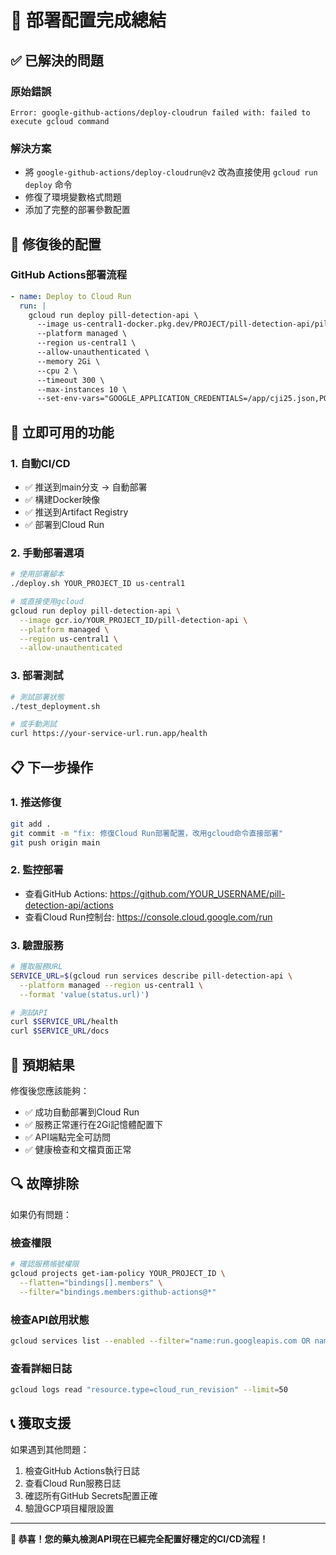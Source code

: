 # 🎉 部署配置完成總結

## ✅ 已解決的問題

### 原始錯誤
```
Error: google-github-actions/deploy-cloudrun failed with: failed to execute gcloud command
```

### 解決方案
- 將 `google-github-actions/deploy-cloudrun@v2` 改為直接使用 `gcloud run deploy` 命令
- 修復了環境變數格式問題
- 添加了完整的部署參數配置

## 🔧 修復後的配置

### GitHub Actions部署流程
```yaml
- name: Deploy to Cloud Run
  run: |
    gcloud run deploy pill-detection-api \
      --image us-central1-docker.pkg.dev/PROJECT/pill-detection-api/pill-detection-api:SHA \
      --platform managed \
      --region us-central1 \
      --allow-unauthenticated \
      --memory 2Gi \
      --cpu 2 \
      --timeout 300 \
      --max-instances 10 \
      --set-env-vars="GOOGLE_APPLICATION_CREDENTIALS=/app/cji25.json,PORT=8080,PYTHONPATH=/app"
```

## 🚀 立即可用的功能

### 1. 自動CI/CD
- ✅ 推送到main分支 → 自動部署
- ✅ 構建Docker映像
- ✅ 推送到Artifact Registry
- ✅ 部署到Cloud Run

### 2. 手動部署選項
```bash
# 使用部署腳本
./deploy.sh YOUR_PROJECT_ID us-central1

# 或直接使用gcloud
gcloud run deploy pill-detection-api \
  --image gcr.io/YOUR_PROJECT_ID/pill-detection-api \
  --platform managed \
  --region us-central1 \
  --allow-unauthenticated
```

### 3. 部署測試
```bash
# 測試部署狀態
./test_deployment.sh

# 或手動測試
curl https://your-service-url.run.app/health
```

## 📋 下一步操作

### 1. 推送修復
```bash
git add .
git commit -m "fix: 修復Cloud Run部署配置，改用gcloud命令直接部署"
git push origin main
```

### 2. 監控部署
- 查看GitHub Actions: https://github.com/YOUR_USERNAME/pill-detection-api/actions
- 查看Cloud Run控制台: https://console.cloud.google.com/run

### 3. 驗證服務
```bash
# 獲取服務URL
SERVICE_URL=$(gcloud run services describe pill-detection-api \
  --platform managed --region us-central1 \
  --format 'value(status.url)')

# 測試API
curl $SERVICE_URL/health
curl $SERVICE_URL/docs
```

## 🎯 預期結果

修復後您應該能夠：
- ✅ 成功自動部署到Cloud Run
- ✅ 服務正常運行在2Gi記憶體配置下
- ✅ API端點完全可訪問
- ✅ 健康檢查和文檔頁面正常

## 🔍 故障排除

如果仍有問題：

### 檢查權限
```bash
# 確認服務帳號權限
gcloud projects get-iam-policy YOUR_PROJECT_ID \
  --flatten="bindings[].members" \
  --filter="bindings.members:github-actions@*"
```

### 檢查API啟用狀態
```bash
gcloud services list --enabled --filter="name:run.googleapis.com OR name:cloudbuild.googleapis.com"
```

### 查看詳細日誌
```bash
gcloud logs read "resource.type=cloud_run_revision" --limit=50
```

## 📞 獲取支援

如果遇到其他問題：
1. 檢查GitHub Actions執行日誌
2. 查看Cloud Run服務日誌
3. 確認所有GitHub Secrets配置正確
4. 驗證GCP項目權限設置

---

**🎊 恭喜！您的藥丸檢測API現在已經完全配置好穩定的CI/CD流程！**
